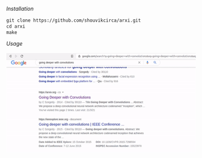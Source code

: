 *Installation*
```
git clone https://github.com/shouvikcirca/arxi.git
cd arxi
make
```


*Usage*
<br><br>
![demo](demo/arxi_demo.gif)
